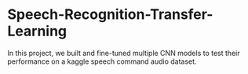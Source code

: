 # Speech-Recognition-Transfer-Learning
In this project, we built and fine-tuned multiple CNN models to test their performance on a kaggle speech command audio dataset.
